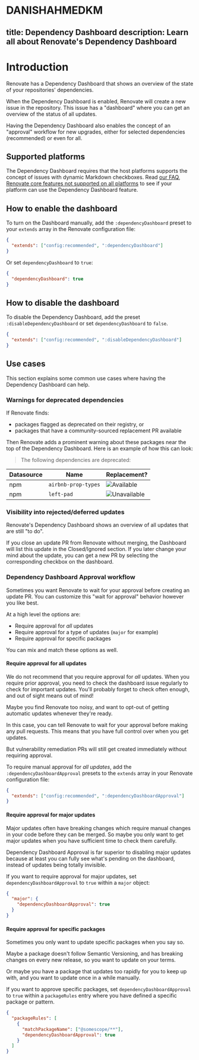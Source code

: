 # DANISHAHMEDKM 
title: Dependency Dashboard
description: Learn all about Renovate's Dependency Dashboard
---

# Introduction

Renovate has a Dependency Dashboard that shows an overview of the state of your repositories' dependencies.

When the Dependency Dashboard is enabled, Renovate will create a new issue in the repository.
This issue has a "dashboard" where you can get an overview of the status of all updates.

Having the Dependency Dashboard also enables the concept of an "approval" workflow for new upgrades, either for selected dependencies (recommended) or even for all.

## Supported platforms

The Dependency Dashboard requires that the host platforms supports the concept of issues with dynamic Markdown checkboxes.
Read [our FAQ, Renovate core features not supported on all platforms](../faq.md#renovate-core-features-not-supported-on-all-platforms) to see if your platform can use the Dependency Dashboard feature.

## How to enable the dashboard

To turn on the Dashboard manually, add the `:dependencyDashboard` preset to your `extends` array in the Renovate configuration file:

```json
{
  "extends": ["config:recommended", ":dependencyDashboard"]
}
```

Or set `dependencyDashboard` to `true`:

```json
{
  "dependencyDashboard": true
}
```

## How to disable the dashboard

To disable the Dependency Dashboard, add the preset `:disableDependencyDashboard` or set `dependencyDashboard` to `false`.

```json
{
  "extends": ["config:recommended", ":disableDependencyDashboard"]
}
```

## Use cases

This section explains some common use cases where having the Dependency Dashboard can help.

### Warnings for deprecated dependencies

If Renovate finds:

- packages flagged as deprecated on their registry, or
- packages that have a community-sourced replacement PR available

Then Renovate adds a prominent warning about these packages near the top of the Dependency Dashboard.
Here is an example of how this can look:

> The following dependencies are deprecated:

| Datasource | Name                | Replacement?                                                                      |
| ---------- | ------------------- | --------------------------------------------------------------------------------- |
| npm        | `airbnb-prop-types` | ![Available](https://img.shields.io/badge/available-green?style=flat-square)      |
| npm        | `left-pad`          | ![Unavailable](https://img.shields.io/badge/unavailable-orange?style=flat-square) |

### Visibility into rejected/deferred updates

Renovate's Dependency Dashboard shows an overview of all updates that are still "to do".

If you close an update PR from Renovate without merging, the Dashboard will list this update in the Closed/Ignored section.
If you later change your mind about the update, you can get a new PR by selecting the corresponding checkbox on the dashboard.

### Dependency Dashboard Approval workflow

Sometimes you want Renovate to wait for your approval before creating an update PR.
You can customize this "wait for approval" behavior however you like best.

At a high level the options are:

- Require approval for _all_ updates
- Require approval for a type of updates (`major` for example)
- Require approval for specific packages

You can mix and match these options as well.

#### Require approval for all updates

We do not recommend that you require approval for _all_ updates.
When you require prior approval, you need to check the dashboard issue regularly to check for important updates.
You'll probably forget to check often enough, and out of sight means out of mind!

Maybe you find Renovate too noisy, and want to opt-out of getting automatic updates whenever they're ready.

In this case, you can tell Renovate to wait for your approval before making any pull requests.
This means that you have full control over when you get updates.

But vulnerability remediation PRs will still get created immediately without requiring approval.

To require manual approval for _all updates_, add the `:dependencyDashboardApproval` presets to the `extends` array in your Renovate configuration file:

```json
{
  "extends": ["config:recommended", ":dependencyDashboardApproval"]
}
```

#### Require approval for major updates

Major updates often have breaking changes which require manual changes in your code before they can be merged.
So maybe you only want to get major updates when you have sufficient time to check them carefully.

Dependency Dashboard Approval is far superior to disabling major updates because at least you can fully see what's pending on the dashboard, instead of updates being totally invisible.

If you want to require approval for major updates, set `dependencyDashboardApproval` to `true` within a `major` object:

```json
{
  "major": {
    "dependencyDashboardApproval": true
  }
}
```

#### Require approval for specific packages

Sometimes you only want to update specific packages when you say so.

Maybe a package doesn't follow Semantic Versioning, and has breaking changes on every new release, so you want to update on your terms.

Or maybe you have a package that updates too rapidly for you to keep up with, and you want to update once in a while manually.

If you want to approve specific packages, set `dependencyDashboardApproval` to `true` within a `packageRules` entry where you have defined a specific package or pattern.

```json
{
  "packageRules": [
    {
      "matchPackageName": ["@somescope/**"],
      "dependencyDashboardApproval": true
    }
  ]
}
```
